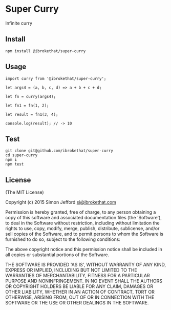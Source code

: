 # Super Curry

  Infinite curry


## Install

  ```
  npm install @ibrokethat/super-curry

  ```


## Usage

  ```
  import curry from '@ibrokethat/super-curry';

  let args4 = (a, b, c, d) => a + b + c + d;

  let fn = curry(args4);

  let fn1 = fn(1, 2);

  let result = fn1(3, 4);

  console.log(result); // -> 10

  ```

## Test

  ```
  git clone git@github.com/ibrokethat/super-curry
  cd super-curry
  npm i
  npm test
  ```


## License

(The MIT License)

Copyright (c) 2015 Simon Jefford <si@ibrokethat.com>

Permission is hereby granted, free of charge, to any person obtaining a copy of this software and
associated documentation files (the 'Software'), to deal in the Software without restriction, including
without limitation the rights to use, copy, modify, merge, publish, distribute, sublicense, and/or sell
copies of the Software, and to permit persons to whom the Software is furnished to do so, subject to the
following conditions:

The above copyright notice and this permission notice shall be included in all copies or substantial
portions of the Software.

THE SOFTWARE IS PROVIDED 'AS IS', WITHOUT WARRANTY OF ANY KIND, EXPRESS OR IMPLIED, INCLUDING BUT NOT
LIMITED TO THE WARRANTIES OF MERCHANTABILITY, FITNESS FOR A PARTICULAR PURPOSE AND NONINFRINGEMENT.
IN NO EVENT SHALL THE AUTHORS OR COPYRIGHT HOLDERS BE LIABLE FOR ANY CLAIM, DAMAGES OR OTHER LIABILITY,
WHETHER IN AN ACTION OF CONTRACT, TORT OR OTHERWISE, ARISING FROM, OUT OF OR IN CONNECTION WITH THE
SOFTWARE OR THE USE OR OTHER DEALINGS IN THE SOFTWARE.

